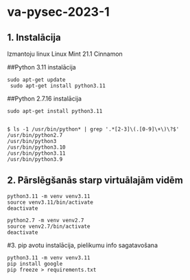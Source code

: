 # va-pysec-2023-1

## 1. Instalācija

Izmantoju linux Linux Mint 21.1 Cinnamon

##Python 3.11 instalācija 

```shell
sudo apt-get update
 sudo apt-get install python3.11
```
##Python 2.7.16 instalācija 

```shell
sudo apt-get install python3.11


$ ls -1 /usr/bin/python* | grep '.*[2-3]\(.[0-9]\+\)\?$'
/usr/bin/python2.7
/usr/bin/python3
/usr/bin/python3.10
/usr/bin/python3.11
/usr/bin/python3.9

```

## 2. Pārslēgšanās starp virtuālajām vidēm

```shell
python3.11 -m venv venv3.11
source venv3.11/bin/activate
deactivate

python2.7 -m venv venv2.7
source venv2.7/bin/activate
deactivate
```
#3. pip avotu instalācija, pielikumu info sagatavošana 
```shell
python3.11 -m venv venv3.11
pip install google
pip freeze > requirements.txt
```

